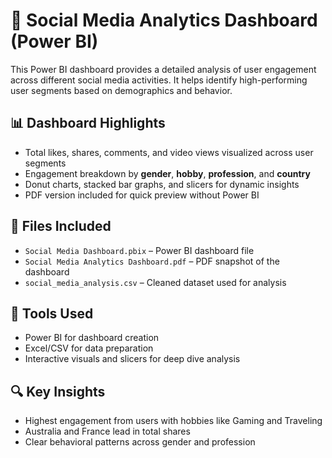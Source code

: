 # 📱 Social Media Analytics Dashboard (Power BI)

This Power BI dashboard provides a detailed analysis of user engagement across different social media activities. It helps identify high-performing user segments based on demographics and behavior.

## 📊 Dashboard Highlights
- Total likes, shares, comments, and video views visualized across user segments
- Engagement breakdown by **gender**, **hobby**, **profession**, and **country**
- Donut charts, stacked bar graphs, and slicers for dynamic insights
- PDF version included for quick preview without Power BI

## 📁 Files Included
- `Social Media Dashboard.pbix` – Power BI dashboard file
- `Social Media Analytics Dashboard.pdf` – PDF snapshot of the dashboard
- `social_media_analysis.csv` – Cleaned dataset used for analysis

## 🧰 Tools Used
- Power BI for dashboard creation
- Excel/CSV for data preparation
- Interactive visuals and slicers for deep dive analysis

## 🔍 Key Insights
- Highest engagement from users with hobbies like Gaming and Traveling
- Australia and France lead in total shares
- Clear behavioral patterns across gender and profession
